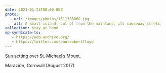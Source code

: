 ```yaml
---
date: 2021-01-23T08:00:00Z
photo:
  - url: /images/photos/1611388800.jpg
    alt: A small island, cut of from the mainland, its causeway stretcing into the bay that surrounds it.
collection: stay_at_home
mp-syndicate-to:
   - https://web.archive.org/
   - https://twitter.com/paulrobertlloyd
---
```

Sun setting over St. Michael’s Mount.

Marazion, Cornwall (August 2017)
